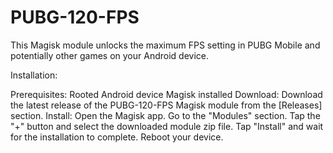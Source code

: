 # PUBG-120-FPS
This Magisk module unlocks the maximum FPS setting in PUBG Mobile and potentially other games on your Android device.

Installation:

Prerequisites:
Rooted Android device
Magisk installed
Download:
Download the latest release of the PUBG-120-FPS Magisk module from the [Releases] section.
Install:
Open the Magisk app.
Go to the "Modules" section.
Tap the "+" button and select the downloaded module zip file.
Tap "Install" and wait for the installation to complete.
Reboot your device.
